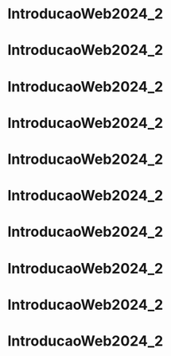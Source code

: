# IntroducaoWeb2024_2
# IntroducaoWeb2024_2
# IntroducaoWeb2024_2
# IntroducaoWeb2024_2
# IntroducaoWeb2024_2
# IntroducaoWeb2024_2
# IntroducaoWeb2024_2
# IntroducaoWeb2024_2
# IntroducaoWeb2024_2
# IntroducaoWeb2024_2

